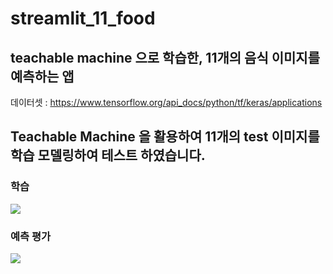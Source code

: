 # streamlit_11_food

## teachable machine 으로 학습한, 11개의 음식 이미지를 예측하는 앱

데이터셋 : https://www.tensorflow.org/api_docs/python/tf/keras/applications

## Teachable Machine 을 활용하여 11개의 test 이미지를 학습 모델링하여 테스트 하였습니다.
### 학습
<p align="left">
<img src="https://github.com/sorktjrrb/streamlit_project1/assets/167832045/b19ae61a-1364-4e93-b741-650ca57c9eac">
</p>

### 예측 평가
<p align="left">
<img src="https://github.com/sorktjrrb/streamlit_11_food/assets/167832045/d69d2ba7-a907-4148-8d32-9975ca115e7b">
</p>

